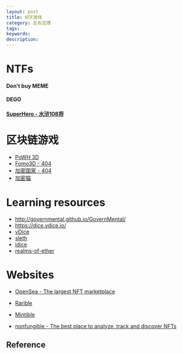 ```yaml
---
layout: post
title: NTF游戏
category: 左右互搏
tags: 
keywords: 
description: 
---
```



# NTFs

#### Don't buy MEME

#### DEGO

#### [SuperHero - 水浒108将](http://www.nft-hero.com/)

# 区块链游戏

* [PoWH 3D](https://powh.io/)
* [Fomo3D - 404](https://exitscam.me)
* [加密国家 - 404](https://cryptocountries.io/)
* [加密猫](https://www.cryptokitties.co/)

# Learning resources

* <http://governmental.github.io/GovernMental/>
* <https://dice.vdice.io/>
* [vDice](https://dice.vdice.io/en)
* [sleth](https://github.com/jorisbontje/sleth)
* [idice](https://idice.io/)
* [realms-of-ether](https://realms-of-ether.github.io)


# Websites

* [OpenSea - The largest NFT marketplace](https://opensea.io/)

* [Rarible]()
* [Mintible]()


* [nonfungible - The best place to analyze, track and discover NFTs](https://nonfungible.com/)

## Reference

